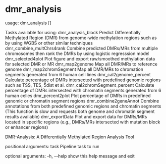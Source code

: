 # dmr_analysis

usage:  dmr_analysis <task> [<args>]

Tasks available for using:
    dmr_analysis_block 	Predict Differentially Methylated Region (DMR) from genome-wide methylation regions such as by using WGBS or other similar techniques        
    dmr_combine_multChrs4rank 	Combine predicted DMRs/MRs from multiple chromosomes then rank the DMRs by using logistic regresssion model
    dmr_selected4plot 	Plot figure and export raw/smoothed methylation data for selected DMR or MR
    dmr_map2genome 	Map all DMR/MRs to reference genome
    dmr_map2chromSegment 	Map all DMR/MRs to chromation segments generated from 6 human cell lines
    dmr_cal2genome_percent 	Calculate percentage of DMRs intersected with predefined genomic regions such as TSS, TES, 5dist et al.
    dmr_cal2chromSegment_percent 	Calculate percentage of DMRs intersected with chromatin segments generated from 6 human celles 
    dmr_percent2plot 	Plot percentage of DMRs in predefined genomic or chromatin segment regions
    dmr_combine2geneAnnot 	Combine annotations from both predefined genomic regions and chromatin segments (This function is slow and requests both genome and chromatin segment results available)
    dmr_exportData	Plot and export data for DMRs/MRs located in specific regions (e.g., DMRs/MRs intersected with mutation block or enhancer regions)

DMR-Analysis: A Differentially Methylated Region Analysis Tool

positional arguments:
  task        Pipeline task to run

optional arguments:
  -h, --help  show this help message and exit
